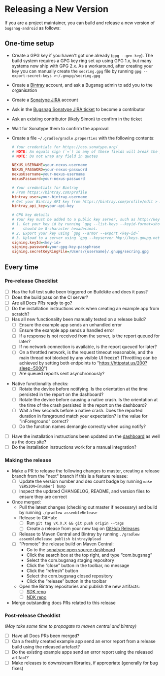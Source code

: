 # Releasing a New Version

If you are a project maintainer, you can build and release a new version of
`bugsnag-android` as follows:

## One-time setup

-   Create a GPG key if you haven't got one already (`gpg --gen-key`). The build system requires a GPG key ring set up using GPG 1.x, but many systems now ship with GPG 2.x. As a workaround, after creating your key you can manually create the `secring.gpg` file by running `gpg --export-secret-keys >~/.gnupg/secring.gpg`
-   Create a [Bintray](https://bintray.com/signup/oss) account, and ask a Bugsnag admin to add you to the organisation
-   Create a [Sonatype JIRA](https://issues.sonatype.org) account
-   Ask in the [Bugsnag Sonatype JIRA ticket](https://issues.sonatype.org/browse/OSSRH-5533) to become a contributor
-   Ask an existing contributor (likely Simon) to confirm in the ticket
-   Wait for Sonatype them to confirm the approval
-   Create a file `~/.gradle/gradle.properties` with the following contents:

    ```ini
    # Your credentials for https://oss.sonatype.org/
    # NOTE: An equals sign (`=`) in any of these fields will break the parser
    # NOTE: Do not wrap any field in quotes

    NEXUS_USERNAME=your-nexus-username
    NEXUS_PASSWORD=your-nexus-password
    nexusUsername=your-nexus-username
    nexusPassword=your-nexus-password

    # Your credentials for Bintray
    # From https://bintray.com/profile
    bintray_user=your-bintray-username
    # Get your Bintray API key from https://bintray.com/profile/edit > API Key
    bintray_api_key=your-api-key

    # GPG key details
    # Your key must be added to a public key server, such as http://keys.gnupg.net:
    # 1. Get your key id by running `gpg --list-keys --keyid-format=short`. It
    #    should be 8-character hexadecimal.
    # 2. Export your key using `gpg --armor --export <key-id>`
    # 3. Upload to a server using `gpg --keyserver hkp://keys.gnupg.net --send-keys <key-id>`
    signing.keyId=<key-id>
    signing.password=your-gpg-key-passphrase
    signing.secretKeyRingFile=/Users/{username}/.gnupg/secring.gpg
    ```

## Every time

### Pre-release Checklist

- [ ] Has the full test suite been triggered on Buildkite and does it pass?
- [ ] Does the build pass on the CI server?
- [ ] Are all Docs PRs ready to go?
- [ ] Do the installation instructions work when creating an example app from scratch?
- [ ] Has all new functionality been manually tested on a release build?
  - [ ] Ensure the example app sends an unhandled error
  - [ ] Ensure the example app sends a handled error
  - [ ] If a response is not received from the server, is the report queued for later?
  - [ ] If no network connection is available, is the report queued for later?
  - [ ] On a throttled network, is the request timeout reasonable, and the main thread not blocked by any visible UI freeze? (Throttling can be achieved by setting both endpoints to "https://httpstat.us/200?sleep=5000")
  - [ ] Are queued reports sent asynchronously?
- Native functionality checks:
  - [ ] Rotate the device before notifying. Is the orientation at the time
    persisted in the report on the dashboard?
  - [ ] Rotate the device before causing a native crash. Is the orientation at
    the time of the crash persisted in the report on the dashboard?
  - [ ] Wait a few seconds before a native crash. Does the reported duration in
    foreground match your expectation? Is the value for "inForeground" correct?
  - [ ] Do the function names demangle correctly when using notify?
- [ ] Have the installation instructions been updated on the [dashboard](https://github.com/bugsnag/dashboard-js/tree/master/js/dashboard/components/integration_instructions) as well as the [docs site](https://github.com/bugsnag/docs.bugsnag.com)?
- [ ] Do the installation instructions work for a manual integration?

### Making the release

- Make a PR to release the following changes to master, creating a release
  branch from the "next" branch if this is a feature release:
  - [ ] Update the version number and dex count badge by running `make VERSION=[number] bump`
  - [ ] Inspect the updated CHANGELOG, README, and version files to ensure they are correct
- Once merged:
  - Pull the latest changes (checking out master if necessary) and build by running `./gradlew assembleRelease`
  - Release to GitHub:
    - [ ] Run `git tag vX.X.X && git push origin --tags`
    - [ ] Create a release from your new tag on [GitHub Releases](https://github.com/bugsnag/bugsnag-android/releases)
  - [ ] Release to Maven Central and Bintray by running `./gradlew assembleRelease publish bintrayUpload`
  - [ ] "Promote" the release build on Maven Central:
    - Go to the [sonatype open source dashboard](https://oss.sonatype.org/index.html#stagingRepositories)
    - Click the search box at the top right, and type “com.bugsnag”
    - Select the com.bugsnag staging repository
    - Click the “close” button in the toolbar, no message
    - Click the “refresh” button
    - Select the com.bugsnag closed repository
    - Click the “release” button in the toolbar
  - Open the Bintray repositories and publish the new artifacts:
    - [ ] [SDK repo](https://bintray.com/bugsnag/maven/bugsnag-android/_latestVersion)
    - [ ] [NDK repo](https://bintray.com/bugsnag/maven/bugsnag-android-ndk/_latestVersion)
- Merge outstanding docs PRs related to this release


### Post-release Checklist

_(May take some time to propagate to maven central and bintray)_

- [ ] Have all Docs PRs been merged?
- [ ] Can a freshly created example app send an error report from a release build using the released artefact?
- [ ] Do the existing example apps send an error report using the released artifact?
- [ ] Make releases to downstream libraries, if appropriate (generally for bug fixes)
